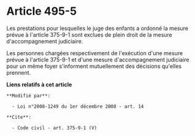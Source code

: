 # Article 495-5

Les prestations pour lesquelles le juge des enfants a ordonné la mesure prévue à l'article 375-9-1 sont exclues de plein
droit de la mesure d'accompagnement judiciaire. 

Les personnes chargées respectivement de l'exécution d'une mesure prévue à l'article 375-9-1 et d'une mesure d'accompagnement
judiciaire pour un même foyer s'informent mutuellement des décisions qu'elles prennent.

**Liens relatifs à cet article**

	**Modifié par**:

	  - Loi n°2008-1249 du 1er décembre 2008 - art. 14

	**Cite**:

	  - Code civil - art. 375-9-1 (V)
